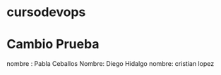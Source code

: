 # cursodevops
# Cambio Prueba
nombre : Pabla Ceballos
Nombre: Diego Hidalgo
nombre: cristian lopez


